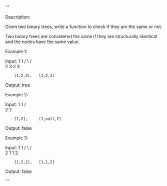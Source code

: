 '''

Description:

Given two binary trees, write a function to check if they are the same or not.

Two binary trees are considered the same if they are structurally identical and the nodes have the same value.

Example 1:

Input:     1         1
          / \       / \
         2   3     2   3

        [1,2,3],   [1,2,3]

Output: true



Example 2:

Input:     1         1
          /           \
         2             2

        [1,2],     [1,null,2]

Output: false



Example 3:

Input:     1         1
          / \       / \
         2   1     1   2

        [1,2,1],   [1,1,2]

Output: false

'''
